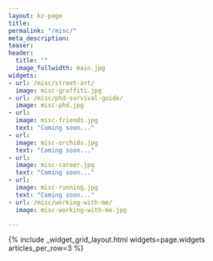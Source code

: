 ```yaml
---
layout: kz-page
title:
permalink: "/misc/"
meta_description:
teaser: 
header:
  title: ""
  image_fullwidth: main.jpg
widgets:
- url: /misc/street-art/
  image: misc-graffiti.jpg
- url: /misc/phd-survival-guide/
  image: misc-phd.jpg
- url: 
  image: misc-friends.jpg
  text: "Coming soon..."
- url: 
  image: misc-orchids.jpg
  text: "Coming soon..."
- url:
  image: misc-career.jpg
  text: "Coming soon..."
- url: 
  image: misc-running.jpg
  text: "Coming soon..."
- url: /misc/working-with-me/
  image: misc-working-with-me.jpg

---
```


{% include _widget_grid_layout.html widgets=page.widgets articles_per_row=3 %}
<!-- x1606 -->